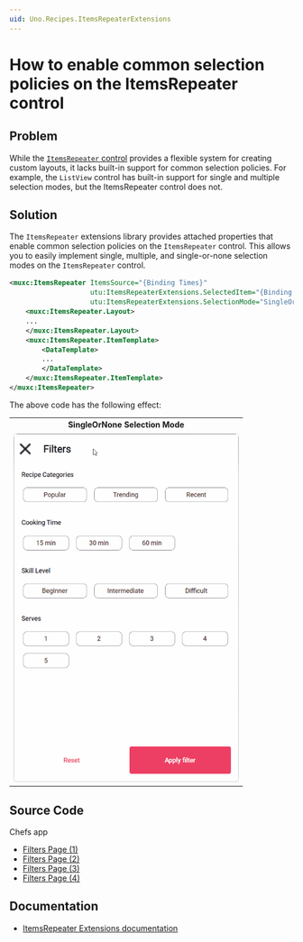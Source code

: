 ```yaml
---
uid: Uno.Recipes.ItemsRepeaterExtensions
---
```


# How to enable common selection policies on the ItemsRepeater control

## Problem

While the [`ItemsRepeater` control](https://learn.microsoft.com/en-us/windows/apps/design/controls/items-repeater) provides a flexible system for creating custom layouts, it lacks built-in support for common selection policies. For example, the `ListView` control has built-in support for single and multiple selection modes, but the ItemsRepeater control does not.

## Solution

The `ItemsRepeater` extensions library provides attached properties that enable common selection policies on the `ItemsRepeater` control. This allows you to easily implement single, multiple, and single-or-none selection modes on the `ItemsRepeater` control.

```xml
<muxc:ItemsRepeater ItemsSource="{Binding Times}"
                    utu:ItemsRepeaterExtensions.SelectedItem="{Binding Filter.Time, Mode=TwoWay}"
                    utu:ItemsRepeaterExtensions.SelectionMode="SingleOrNone">
    <muxc:ItemsRepeater.Layout>
    ...
    </muxc:ItemsRepeater.Layout>
    <muxc:ItemsRepeater.ItemTemplate>
        <DataTemplate>
        ...
        </DataTemplate>
    </muxc:ItemsRepeater.ItemTemplate>
</muxc:ItemsRepeater>
```

The above code has the following effect:
<table>
  <tr>
    <th>SingleOrNone Selection Mode</th>
  </tr>
  <tr>
   <td><img src="../assets/itemsrepeater-extensions-single.gif" width="400px" alt="ItemsRepeaterExtensions Single Selection Example"/></td>
  </tr>
</table>

## Source Code

Chefs app
- [Filters Page (1)](https://github.com/unoplatform/uno.chefs/blob/1c8e881d6b2f824ea460da2c449daf82dd38e165/src/Chefs/Views/FiltersPage.xaml#L55)
- [Filters Page (2)](https://github.com/unoplatform/uno.chefs/blob/1c8e881d6b2f824ea460da2c449daf82dd38e165/src/Chefs/Views/FiltersPage.xaml#L74)
- [Filters Page (3)](https://github.com/unoplatform/uno.chefs/blob/1c8e881d6b2f824ea460da2c449daf82dd38e165/src/Chefs/Views/FiltersPage.xaml#L102)
- [Filters Page (4)](https://github.com/unoplatform/uno.chefs/blob/1c8e881d6b2f824ea460da2c449daf82dd38e165/src/Chefs/Views/FiltersPage.xaml#L121)

## Documentation

- [ItemsRepeater Extensions documentation](xref:Toolkit.Helpers.ItemRepeaterExtensions)